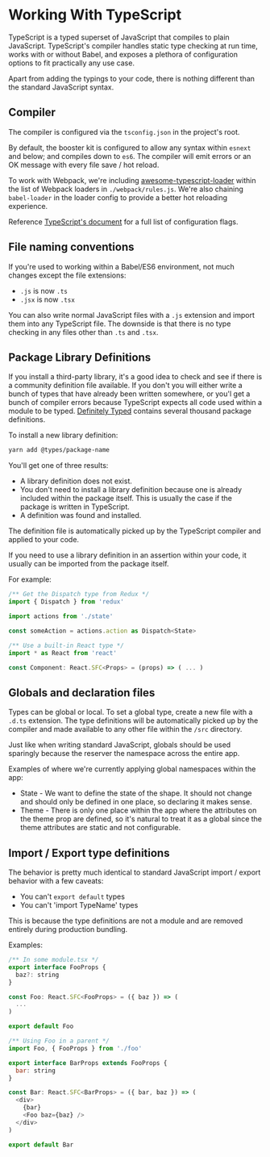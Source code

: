 # Working With TypeScript
TypeScript is a typed superset of JavaScript that compiles to plain JavaScript. TypeScript's compiler handles static type checking at run time, works with or without Babel, and exposes a plethora of configuration options to fit practically any use case.

Apart from adding the typings to your code, there is nothing different than the standard JavaScript syntax.

## Compiler
The compiler is configured via the `tsconfig.json` in the project's root.

By default, the booster kit is configured to allow any syntax within `esnext` and below; and compiles down to `es6`. The compiler will emit errors or an OK message with every file save / hot reload.

To work with Webpack, we're including [awesome-typescript-loader](https://github.com/s-panferov/awesome-typescript-loader) within the list of Webpack loaders in `./webpack/rules.js`. We're also chaining `babel-loader` in the loader config to provide a better hot reloading experience.

Reference [TypeScript's document](https://www.typescriptlang.org/docs/handbook/tsconfig-json.html) for a full list of configuration flags.


## File naming conventions
If you're used to working within a Babel/ES6 environment, not much changes except the file extensions:
* `.js` is now `.ts`
*  `.jsx` is now `.tsx`

You can also write normal JavaScript files with a `.js` extension and import them into any TypeScript file. The downside is that there is no type checking in any files other than `.ts` and `.tsx`.

## Package Library Definitions
If you install a third-party library, it's a good idea to check and see if there is a community definition file available. If you don't you will either write a bunch of types that have already been written somewhere, or you'l  get a bunch of compiler errors because TypeScript expects all code used within a module to be typed. [Definitely Typed](https://github.com/DefinitelyTyped/DefinitelyTyped) contains several thousand package definitions.

To install a new library definition:
```bash
yarn add @types/package-name
```

You'll get one of three results:
* A library definition does not exist.
* You don't need to install a library definition because one is already included within the package itself. This is usually the case if the package is written in TypeScript.
* A definition was found and installed.

The definition file is automatically picked up by the TypeScript compiler and applied to your code.

If you need to use a library definition in an assertion within your code, it usually can be imported from the package itself.

For example:
```js
/** Get the Dispatch type from Redux */
import { Dispatch } from 'redux'

import actions from './state'

const someAction = actions.action as Dispatch<State>

/** Use a built-in React type */
import * as React from 'react'

const Component: React.SFC<Props> = (props) => ( ... )
```

## Globals and declaration files
Types can be global or local. To set a global type, create a new file with a `.d.ts` extension. The type definitions will be automatically picked up by the compiler and made available to any other file within the `/src` directory.

Just like when writing standard JavaScript, globals should be used sparingly because the reserver the namespace across the entire app.

Examples of where we're currently applying global namespaces within the app:
* State - We want to define the state of the shape. It should not change and should only be defined in one place, so declaring it makes sense.
* Theme - There is only one place within the app where the attributes on the theme prop are defined, so it's natural to treat it as a global since the theme attributes are static and not configurable.

## Import / Export type definitions
The behavior is pretty much identical to standard JavaScript import / export behavior with a few caveats:
* You can't `export default` types
* You can't 'import TypeName' types

This is because the type definitions are not a module and are removed entirely during production bundling.

Examples:
```js
/** In some module.tsx */
export interface FooProps {
  baz?: string
}

const Foo: React.SFC<FooProps> = ({ baz }) => (
  ...
)

export default Foo

/** Using Foo in a parent */
import Foo, { FooProps } from './foo'

export interface BarProps extends FooProps {
  bar: string
}

const Bar: React.SFC<BarProps> = ({ bar, baz }) => (
  <div>
    {bar}
    <Foo baz={baz} />
  </div>
)

export default Bar
```
